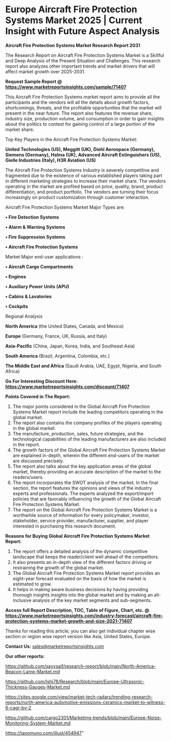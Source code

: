 # Europe Aircraft Fire Protection Systems Market 2025 | Current Insight with Future Aspect Analysis

<strong>Aircraft Fire Protection Systems Market Research Report 2031</strong>

The Research Report on Aircraft Fire Protection Systems Market is a Skillful and Deep Analysis of the Present Situation and Challenges. This research report also analyzes other important trends and market drivers that will affect market growth over 2025-2031.

<strong>Request Sample Report @ <a href=https://www.marketreportsinsights.com/sample/71407>https://www.marketreportsinsights.com/sample/71407</a></strong>

This Aircraft Fire Protection Systems market report aims to provide all the participants and the vendors will all the details about growth factors, shortcomings, threats, and the profitable opportunities that the market will present in the near future. The report also features the revenue share, industry size, production volume, and consumption in order to gain insights about the politics to contest for gaining control of a large portion of the market share.

Top Key Players in the Aircraft Fire Protection Systems Market:

<strong>United Technologies (US), Meggitt (UK), Diehl Aerospace (Germany), Siemens (Germany), Halma (UK), Advanced Aircraft Extinguishers (US), Gielle Industries (Italy), H3R Aviation (US)</strong>

The Aircraft Fire Protection Systems Industry is severely competitive and fragmented due to the existence of various established players taking part in different marketing strategies to increase their market share. The vendors operating in the market are profiled based on price, quality, brand, product differentiation, and product portfolio. The vendors are turning their focus increasingly on product customization through customer interaction.

Aircraft Fire Protection Systems Market Major Types are:

<strong>• Fire Detection Systems

• Alarm & Warning Systems

• Fire Suppression Systems

• Aircraft Fire Protection Systems</strong>

Market Major end-user applications :

<strong>• Aircraft Cargo Compartments

• Engines

• Auxiliary Power Units (APU)

• Cabins & Lavatories

• Cockpits</strong>

Regional Analysis

</u><strong><b>North America</b></strong> (the United States, Canada, and Mexico)

<strong><b>Europe </b></strong>(Germany, France, UK, Russia, and Italy)

<strong><b>Asia-Pacific</b></strong> (China, Japan, Korea, India, and Southeast Asia)

<strong><b>South America</b></strong> (Brazil, Argentina, Colombia, etc.)

<strong><b>The Middle East and Africa</b></strong> (Saudi Arabia, UAE, Egypt, Nigeria, and South Africa)

<strong>Go For Interesting Discount Here: <a href=https://www.marketreportsinsights.com/discount/71407>https://www.marketreportsinsights.com/discount/71407</a></strong>

<strong>Points Covered in The Report:</strong>
<ol>
  <li>The major points considered in the Global Aircraft Fire Protection Systems Market report include the leading competitors operating in the global market.</li>
  <li>The report also contains the company profiles of the players operating in the global market.</li>
  <li>The manufacture, production, sales, future strategies, and the technological capabilities of the leading manufacturers are also included in the report.</li>
  <li>The growth factors of the Global Aircraft Fire Protection Systems Market are explained in-depth, wherein the different end-users of the market are discussed precisely.</li>
  <li>The report also talks about the key application areas of the global market, thereby providing an accurate description of the market to the readers/users.</li>
  <li>The report incorporates the SWOT analysis of the market. In the final section, the report features the opinions and views of the industry experts and professionals. The experts analyzed the export/import policies that are favorably influencing the growth of the Global Aircraft Fire Protection Systems Market.</li>
  <li>The report on the Global Aircraft Fire Protection Systems Market is a worthwhile source of information for every policymaker, investor, stakeholder, service provider, manufacturer, supplier, and player interested in purchasing this research document.</li>
</ol>
<strong>Reasons for Buying Global Aircraft Fire Protection Systems Market Report:</strong>

<ol>
  <li>The report offers a detailed analysis of the dynamic competitive landscape that keeps the reader/client well ahead of the competitors.</li>
  <li>It also presents an in-depth view of the different factors driving or restraining the growth of the global market.</li>
  <li>The Global Aircraft Fire Protection Systems Market report provides an eight-year forecast evaluated on the basis of how the market is estimated to grow.</li>
  <li>It helps in making aware business decisions by having providing thorough insights insights into the global market and by making an all-inclusive analysis of the key market segments and sub-segments.</li>
</ol>
<strong>Access full Report Description, TOC, Table of Figure, Chart, etc. @ <a href=https://www.marketreportsinsights.com/industry-forecast/aircraft-fire-protection-systems-market-growth-and-size-2021-71407>https://www.marketreportsinsights.com/industry-forecast/aircraft-fire-protection-systems-market-growth-and-size-2021-71407</a></strong>


Thanks for reading this article; you can also get individual chapter wise section or region wise report version like Asia, United States, Europe.

<strong>Contact Us:</strong>
sales@marketreportsinsights.com

<strong>Our other reports:</strong>

<a href=https://github.com/sayysaif/research-report/blob/main/North-America-Beacon-Lamp-Market.md>https://github.com/sayysaif/research-report/blob/main/North-America-Beacon-Lamp-Market.md</a>

<a href=https://github.com/Ishi78/Research/blob/main/Europe-Ultrasonic-Thickness-Gauges-Market.md>https://github.com/Ishi78/Research/blob/main/Europe-Ultrasonic-Thickness-Gauges-Market.md</a>

<a href=https://sites.google.com/view/market-tech-radars/trending-research-reports/north-america-automotive-emissions-ceramics-market-to-witness-6-cagr-by-2>https://sites.google.com/view/market-tech-radars/trending-research-reports/north-america-automotive-emissions-ceramics-market-to-witness-6-cagr-by-2</a>

<a href=https://github.com/cargo2301/Marketing-trends/blob/main/Europe-Noise-Monitoring-System-Market.md>https://github.com/cargo2301/Marketing-trends/blob/main/Europe-Noise-Monitoring-System-Market.md</a>

<a href=https://tanomuno.com/illust/454947>https://tanomuno.com/illust/454947</a>"
